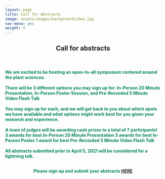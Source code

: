 ```yaml
---
layout: page
title: Call for Abstracts
image: assets/images/backgrounds/bee.jpg
nav-menu: yes
weight: 4
---
```


<!-- Main -->
<div id="main" class="alt">

<!-- One -->
<section id="one">
	<div class="inner">
		<center>
		<header class="major">
			<h1>Call for abstracts</h1>
		</header>
		</center>
<!-- Content -->
<b style="color:#00855b;">We are excited to be hosting an open-to-all symposium centered around the plant sciences.
<br><br>
There will be 3 different options you may sign up for: In-Person 20 Minute Presentation, In-Person Poster Session, and Pre-Recorded 5 Minute Video Flash Talk
<br><br>
You may sign up for each, and we will get back to you about which spots we have available and what options might work best for you given your research and experience.
<br><br>
A team of judges will be awarding cash prizes to a total of 7 participants!
3 awards for best In-Person 20 Minute Presentation
3 awards for best In-Person Poster
1 award for best Pre-Recorded 5 Minute Video Flash Talk
<br><br>
All abstracts submitted prior to April 5, 2021 will be considered for a lightning talk. 
<br><br>


<center> 
<p style="color:#00855b;">
Please sign up and submit your abstracts <b><a href="https://docs.google.com/forms/d/e/1FAIpQLSeIUCNNhIwDGP4ijmRzvzdkN97ucRHhekrUGzzbUM1YFXNqNQ/viewform?usp=sf_link" target="_blank"> HERE </a></b>
</p>
</center>


